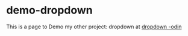 # demo-dropdown
This is a page to Demo my other project: dropdown at [dropdown -odin](https://github.com/CodeSurfer3022/dropdown)
